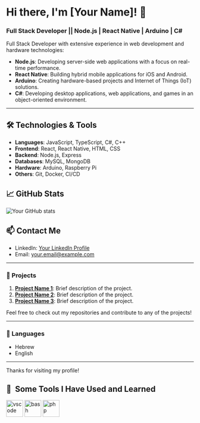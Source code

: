 # Hi there, I'm [Your Name]! 👋

### Full Stack Developer || Node.js | React Native | Arduino | C#

Full Stack Developer with extensive experience in web development and hardware technologies:
- **Node.js**: Developing server-side web applications with a focus on real-time performance.
- **React Native**: Building hybrid mobile applications for iOS and Android.
- **Arduino**: Creating hardware-based projects and Internet of Things (IoT) solutions.
- **C#**: Developing desktop applications, web applications, and games in an object-oriented environment.

---

## 🛠️ Technologies & Tools

- **Languages**: JavaScript, TypeScript, C#, C++
- **Frontend**: React, React Native, HTML, CSS
- **Backend**: Node.js, Express
- **Databases**: MySQL, MongoDB
- **Hardware**: Arduino, Raspberry Pi
- **Others**: Git, Docker, CI/CD

## 📈 GitHub Stats

![Your GitHub stats](https://github-readme-stats.vercel.app/api?username=yourusername&show_icons=true&theme=radical)

## 📫 Contact Me

- LinkedIn: [Your LinkedIn Profile](https://www.linkedin.com/in/yourprofile)
- Email: [your.email@example.com](mailto:your.email@example.com)

---

### 🚀 Projects

1. **[Project Name 1](https://github.com/yourusername/project1)**: Brief description of the project.
2. **[Project Name 2](https://github.com/yourusername/project2)**: Brief description of the project.
3. **[Project Name 3](https://github.com/yourusername/project3)**: Brief description of the project.

Feel free to check out my repositories and contribute to any of the projects!

---

### 💬 Languages

- Hebrew
- English

---

Thanks for visiting my profile!

<h2> 🚀 &nbsp;Some Tools I Have Used and Learned</h2>
<p align="left">
<img src="https://cdn.jsdelivr.net/gh/devicons/devicon/icons/vscode/vscode-original.svg" alt="vscode" width="45" height="45"/>
<img src="https://cdn.jsdelivr.net/gh/devicons/devicon/icons/bash/bash-original.svg" alt="bash" width="45" height="45"/>
<img src="https://cdn.jsdelivr.net/gh/devicons/devicon/icons/php/php-original.svg" alt="php" width="45" height="45"/>
</p>
